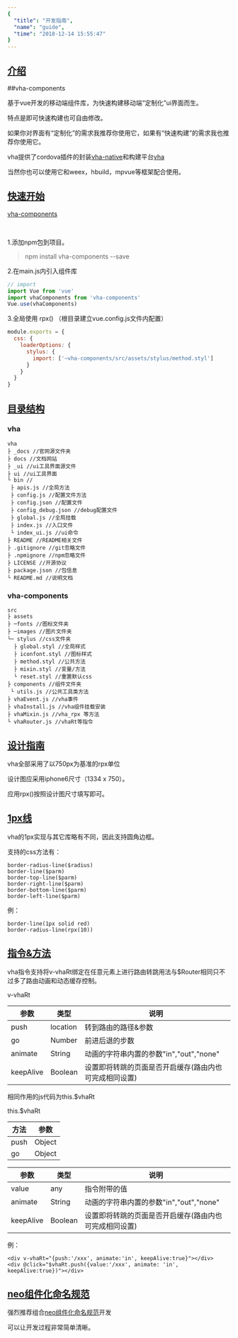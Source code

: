 ```yaml
---
{
  "title": "开发指南",
  "name": "guide",
  "time": "2018-12-14 15:55:47"
}
---
```


<section id="intro">

# [介绍](#intro)

##vha-components

基于vue开发的移动端组件库，为快速构建移动端“定制化”ui界面而生。

特点是即可快速构建也可自由修改。

如果你对界面有“定制化”的需求我推荐你使用它，如果有“快速构建”的需求我也推荐你使用它。

vha提供了cordova插件的封装[vha-native](https://github.com/neoStudioGroup/vha-native)和构建平台[vha](https://github.com/neoStudioGroup/vha)

当然你也可以使用它和weex，hbuild，mpvue等框架配合使用。

</section>
<!-- ------------------------------------------- -->
<section id="GettingStarted">

# [快速开始](#GettingStarted)

<p><a class="ui-r-npm" href="https://www.npmjs.com/package/vha-components" target="_blank">vha-components</a></p>

<br />

1.添加npm包到项目。

> npm install vha-components --save

2.在main.js内引入组件库

```javascript
// import
import Vue from 'vue'
import vhaComponents from 'vha-components'
Vue.use(vhaComponents)
```

3.全局使用 rpx() （根目录建立vue.config.js文件内配置）

```javascript
module.exports = {
  css: {
    loaderOptions: {
      stylus: {
        import: ['~vha-components/src/assets/stylus/method.styl']
      }
    }
  }
}
```

</section>
<!-- ------------------------------------------- -->
<section id="directory">

# [目录结构](#directory)

### vha

```
vha
├ _docs //官网源文件夹
├ docs //文档网站
├ _ui //ui工具界面源文件
├ ui //ui工具界面
└ bin //
 ├ apis.js //全局方法
 ├ config.js //配置文件方法
 ├ config.json //配置文件
 ├ config_debug.json //debug配置文件
 ├ global.js //全局挂载
 ├ index.js //入口文件
 └ index_ui.js //ui命令
├ README //README相关文件
├ .gitignore //git忽略文件
├ .npmignore //npm忽略文件
├ LICENSE //开源协议
├ package.json //包信息
└ README.md //说明文档
```

### vha-components

```
src
├ assets
├ ─fonts //图标文件夹
├ ─images //图片文件夹
└─ stylus //css文件夹
  ├ global.styl //全局样式
  ├ iconfont.styl //图标样式
  ├ method.styl //公共方法
  ├ mixin.styl //变量/方法
  └ reset.styl //重置默认css
├ components //组件文件夹
 └ utils.js //公共工具类方法
├ vhaEvent.js //vha事件
├ vhaInstall.js //vha组件挂载安装
├ vhaMixin.js //vha_rpx 等方法
└ vhaRouter.js //vhaRt等指令
```

</section>
<!-- ------------------------------------------- -->
<section id="design">

# [设计指南](#design)

vha全部采用了以750px为基准的rpx单位

设计图应采用iphone6尺寸（1334 x 750）。

应用rpx()按照设计图尺寸填写即可。

</section>
<!-- ------------------------------------------- -->
<section id="onepx">

# [1px线](#onepx)

vha的1px实现与其它库略有不同，因此支持圆角边框。

支持的css方法有：

```
border-radius-line($radius)
border-line($parm)
border-top-line($parm)
border-right-line($parm)
border-bottom-line($parm)
border-left-line($parm)
```

例：

```
border-line(1px solid red)
border-radius-line(rpx(10))
```

</section>
<!-- ------------------------------------------- -->
<section id="directive">

# [指令&方法](#directive)

vha指令支持将v-vhaRt绑定在任意元素上进行路由转跳用法与$Router相同只不过多了路由动画和动态缓存控制。

<p class="ui-r-note _bdc-info">v-vhaRt</p>

参数|类型|说明
-|-|-
push|location|转到路由的路径&参数
go|Number|前进后退的步数
animate|String|动画的字符串内置的参数"in","out","none"
keepAlive|Boolean|设置即将转跳的页面是否开启缓存(路由内也可完成相同设置)

相同作用的js代码为this.$vhaRt

<p class="ui-r-note _bdc-info">this.$vhaRt</p>

方法|参数
-|-
push|Object
go|Object

参数|类型|说明
-|-|-
value|any|指令附带的值
animate|String|动画的字符串内置的参数"in","out","none"
keepAlive|Boolean|设置即将转跳的页面是否开启缓存(路由内也可完成相同设置)


例：

```
<div v-vhaRt="{push:'/xxx', animate:'in', keepAlive:true}"></div>
<div @click="$vhaRt.push({value:'/xxx', animate: 'in', keepAlive:true})"></div>
```

</section>
<!-- ------------------------------------------- -->
<section id="componentized">

# [neo组件化命名规范](#componentized)

强烈推荐组合[neo组件化命名规范](https://github.com/mixingyu/Componentized-name-rules)开发

可以让开发过程非常简单清晰。

</section>
<!-- ------------------------------------------- -->